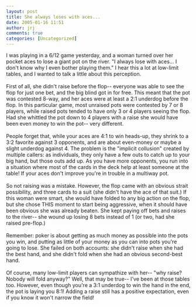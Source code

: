 ```yaml
---
layout: post
title: She always loses with aces...
date: 2005-01-16 11:51
author: jrj
comments: true
categories: [Uncategorized]
---
```

I was playing in a 6/12 game yesterday, and a woman turned over her pocket aces to lose a giant pot on the river. "I always lose with aces... I don't know why I even bother playing them." I hear this a lot at low-limit tables, and I wanted to talk a little about this perception.<br /><br />First of all, she didn't raise before the flop-- everyone was able to see the flop for just one bet, and the big blind got in for free. This meant that the pot was contested 8-way, and her aces were at least a 2:1 underdog before the flop. In this particular game, most unraised pots were contested by 7 or 8 players, while raised pots tended to have only 3 or 4 players seeing the flop. Had she whittled the pot down to 4 players with a raise she would have been even money to win the pot-- very different.<br /><br />People forget that, while your aces are 4:1 to win heads-up, they shrink to a 3:2 favorite against 3 opponents, and are about even-money or maybe a slight underdog against 4. The problem is the "implicit collusion" created by multiple callers: as individuals, they only have a few outs to catch up to your big hand, but those outs add up. As you have more opponents, you run into a situation where most of the cards in the deck help at least someone at the table! If your aces don't improve you're in trouble in a multiway pot.<br /><br />So not raising was a mistake. However, the flop came with an obvious strait possibility, and three cards to a suit (she didn't have the ace of that suit.) If this woman were smart, she would have folded to any big action on the flop, but she chose THIS moment to start being aggressive, when it should have been obvious she was already beaten. She kept paying off bets and raises to the river-- she wound up losing 8 bets instead of 1 (or two, had she raised pre-flop.)<br /><br />Remember: poker is about getting as much money as possible into the pots you win, and putting as little of your money as you can into pots you're going to lose. She failed on both accounts: she didn't raise when she had the best hand, and she didn't fold when she had an obvious second-best hand.<br /><br />Of course, many low-limit players can sympathize with her-- "why raise? Nobody will fold anyway?" Well, that may be true-- I've been at those tables too. However, even though you're a 3:1 underdog to win the hand in the end, the pot is laying you 8:1! Adding a raise still has a positive expectation, even if you know it won't narrow the field!
